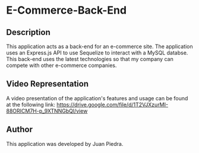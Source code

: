 # E-Commerce-Back-End

## Description
This application acts as a back-end for an e-commerce site. The application uses an Express.js API to use Sequelize to interact with a MySQL databse. This back-end uses the latest technologies
so that my company can compete with other e-commerce companies.

## Video Representation
A video presentation of the application's features and usage can be found at the following link:
https://drive.google.com/file/d/1T2VJXzurMI-88ORICM7H-p_9XTNNGbQl/view

## Author
This application was developed by Juan Piedra.